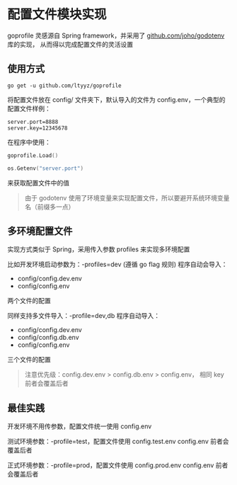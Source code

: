 # 配置文件模块实现

goprofile 灵感源自 Spring framework，并采用了 [github.com/joho/godotenv](https://github.com/joho/godotenv) 库的实现，
从而得以完成配置文件的灵活设置

## 使用方式

```
go get -u github.com/ltyyz/goprofile
```

将配置文件放在 config/ 文件夹下，默认导入的文件为 config.env，一个典型的配置文件样例：

```
server.port=8888
server.key=12345678
```

在程序中使用：

```go
goprofile.Load()

os.Getenv("server.port")
```

来获取配置文件中的值

> 由于 godotenv 使用了环境变量来实现配置文件，所以要避开系统环境变量名（前缀多一点）

## 多环境配置文件

实现方式类似于 Spring，采用传入参数 profiles 来实现多环境配置

比如开发环境启动参数为：-profiles=dev (遵循 go flag 规则) 程序自动会导入：

- config/config.dev.env
- config/config.env

两个文件的配置

同样支持多文件导入：-profile=dev,db 程序自动导入：

- config/config.dev.env
- config/config.db.env
- config/config.env

三个文件的配置

> 注意优先级：config.dev.env > config.db.env > config.env，
> 相同 key 前者会覆盖后者


## 最佳实践

开发环境不用传参数，配置文件统一使用 config.env

测试环境参数：-profile=test，配置文件使用 config.test.env config.env 前者会覆盖后者

正式环境参数：-profile=prod，配置文件使用 config.prod.env config.env 前者会覆盖后者
